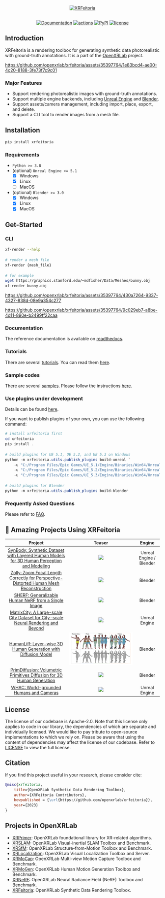 <br/>

<div align="center">
     <a href="https://github.com/openxrlab/xrfeitoria"><img src="https://raw.githubusercontent.com/openxrlab/xrfeitoria/main/resources/xrfeitoria-logo.png" alt="XRFeitoria" width="600"/></a>
</div>

<br/>

<div align="center">

[![Documentation](https://readthedocs.org/projects/xrfeitoria/badge/?version=latest)](https://xrfeitoria.readthedocs.io/en/latest/?badge=latest)
[![actions](https://github.com/openxrlab/xrfeitoria/actions/workflows/lint.yml/badge.svg)](https://github.com/openxrlab/xrfeitoria/actions)
[![PyPI](https://img.shields.io/pypi/v/xrfeitoria)](https://pypi.org/project/xrfeitoria/)
[![license](https://img.shields.io/badge/License-Apache%202.0-blue.svg)](https://www.apache.org/licenses/LICENSE-2.0)

</div>

## Introduction

XRFeitoria is a rendering toolbox for generating synthetic data photorealistic with ground-truth annotations.
It is a part of the [OpenXRLab](https://openxrlab.org.cn/) project.

https://github.com/openxrlab/xrfeitoria/assets/35397764/1e83bcd4-ae00-4c20-8188-3fe73f7c9c01

### Major Features

- Support rendering photorealistic images with ground-truth annotations.
- Support multiple engine backends, including [Unreal Engine](https://www.unrealengine.com/) and [Blender](https://www.blender.org/).
- Support assets/camera management, including import, place, export, and delete.
- Support a CLI tool to render images from a mesh file.

## Installation

```bash
pip install xrfeitoria
```

### Requirements

- `Python >= 3.8`
- (optional) `Unreal Engine >= 5.1`
    - [x] Windows
    - [x] Linux
    - [ ] MacOS
- (optional) `Blender >= 3.0`
    - [x] Windows
    - [x] Linux
    - [x] MacOS

## Get-Started

### CLI

```bash
xf-render --help

# render a mesh file
xf-render {mesh_file}

# for example
wget https://graphics.stanford.edu/~mdfisher/Data/Meshes/bunny.obj
xf-render bunny.obj
```

https://github.com/openxrlab/xrfeitoria/assets/35397764/430a7264-9337-4327-838d-08e9a354c277

https://github.com/openxrlab/xrfeitoria/assets/35397764/9c029eb7-a8be-4d11-890e-b2499ff22caa

### Documentation

The reference documentation is available on [readthedocs](https://xrfeitoria.readthedocs.io/en/latest/).

### Tutorials

There are several [tutorials](/tutorials/).
You can read them [here](https://xrfeitoria.readthedocs.io/en/latest/src/Tutorials.html).

### Sample codes

There are several [samples](/samples/).
Please follow the instructions [here](/samples/README.md).

### Use plugins under development

Details can be found [here](https://xrfeitoria.readthedocs.io/en/latest/faq.html#how-to-use-the-plugin-of-blender-unreal-under-development).

If you want to publish plugins of your own, you can use the following command:

```powershell
# install xrfeitoria first
cd xrfeitoria
pip install .

# build plugins for UE 5.1, UE 5.2, and UE 5.3 on Windows
python -m xrfeitoria.utils.publish_plugins build-unreal `
    -u "C:/Program Files/Epic Games/UE_5.1/Engine/Binaries/Win64/UnrealEditor-Cmd.exe" `
    -u "C:/Program Files/Epic Games/UE_5.2/Engine/Binaries/Win64/UnrealEditor-Cmd.exe" `
    -u "C:/Program Files/Epic Games/UE_5.3/Engine/Binaries/Win64/UnrealEditor-Cmd.exe"

# build plugins for Blender
python -m xrfeitoria.utils.publish_plugins build-blender
```

### Frequently Asked Questions

Please refer to [FAQ](https://xrfeitoria.readthedocs.io/en/latest/faq.html).


## :rocket: Amazing Projects Using XRFeitoria

| Project | Teaser | Engine |
| :---: | :---: | :---: |
| [SynBody: Synthetic Dataset with Layered Human Models for 3D Human Perception and Modeling](https://synbody.github.io/) | <a href=https://synbody.github.io/><img src="https://synbody.github.io/static/teaser.png"></a> | Unreal Engine / Blender |
| [Zolly: Zoom Focal Length Correctly for Perspective-Distorted Human Mesh Reconstruction](https://wenjiawang0312.github.io/projects/zolly/) | <a href=https://wenjiawang0312.github.io/projects/zolly/><img src="https://github.com/user-attachments/assets/fff3f441-4b3b-41a1-ab81-e151369f392f"></a> | Blender |
| [SHERF: Generalizable Human NeRF from a Single Image](https://skhu101.github.io/SHERF/) | <a href=https://skhu101.github.io/SHERF/><img src="https://github.com/skhu101/SHERF/raw/main/img/SHERF_teaser.png"></a> | Blender |
| [MatrixCity: A Large-scale City Dataset for City-scale Neural Rendering and Beyond](https://city-super.github.io/matrixcity/) | <a href=https://city-super.github.io/matrixcity/><img src="https://city-super.github.io/matrixcity/img/teaser.jpg"></a> | Unreal Engine |
| [HumanLiff: Layer-wise 3D Human Generation with Diffusion Model](https://skhu101.github.io/HumanLiff/) | <a href=https://skhu101.github.io/HumanLiff/><img src="https://github.com/skhu101/HumanLiff/raw/main/img/HumanLiff_teaser_v1.png"/></a> | Blender |
| [PrimDiffusion: Volumetric Primitives Diffusion for 3D Human Generation](https://frozenburning.github.io/projects/primdiffusion/) | <a href=https://frozenburning.github.io/projects/primdiffusion/><img src="https://github.com/user-attachments/assets/9dee5e27-f639-4292-b601-ac206b44690d"></a> | Blender |
| [WHAC: World-grounded Humans and Cameras](https://wqyin.github.io/projects/WHAC/) | <a href=https://wqyin.github.io/projects/WHAC/><img src="https://github.com/user-attachments/assets/19d7d933-5f27-4793-bfbe-6b19b9e13c28"></a> | Unreal Engine |

## License

The license of our codebase is Apache-2.0. Note that this license only applies to code in our library, the dependencies of which are separate and individually licensed. We would like to pay tribute to open-source implementations to which we rely on. Please be aware that using the content of dependencies may affect the license of our codebase. Refer to [LICENSE](LICENSE) to view the full license.

## Citation

If you find this project useful in your research, please consider cite:

```bibtex
@misc{xrfeitoria,
    title={OpenXRLab Synthetic Data Rendering Toolbox},
    author={XRFeitoria Contributors},
    howpublished = {\url{https://github.com/openxrlab/xrfeitoria}},
    year={2023}
}
```


## Projects in OpenXRLab

- [XRPrimer](https://github.com/openxrlab/xrprimer): OpenXRLab foundational library for XR-related algorithms.
- [XRSLAM](https://github.com/openxrlab/xrslam): OpenXRLab Visual-inertial SLAM Toolbox and Benchmark.
- [XRSfM](https://github.com/openxrlab/xrsfm): OpenXRLab Structure-from-Motion Toolbox and Benchmark.
- [XRLocalization](https://github.com/openxrlab/xrlocalization): OpenXRLab Visual Localization Toolbox and Server.
- [XRMoCap](https://github.com/openxrlab/xrmocap): OpenXRLab Multi-view Motion Capture Toolbox and Benchmark.
- [XRMoGen](https://github.com/openxrlab/xrmogen): OpenXRLab Human Motion Generation Toolbox and Benchmark.
- [XRNeRF](https://github.com/openxrlab/xrnerf): OpenXRLab Neural Radiance Field (NeRF) Toolbox and Benchmark.
- [XRFeitoria](https://github.com/openxrlab/xrfeitoria): OpenXRLab Synthetic Data Rendering Toolbox.
